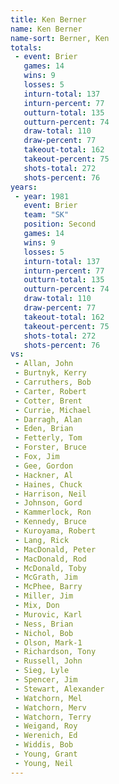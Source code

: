 ```yaml
---
title: Ken Berner
name: Ken Berner
name-sort: Berner, Ken
totals:
 - event: Brier
   games: 14
   wins: 9
   losses: 5
   inturn-total: 137
   inturn-percent: 77
   outturn-total: 135
   outturn-percent: 74
   draw-total: 110
   draw-percent: 77
   takeout-total: 162
   takeout-percent: 75
   shots-total: 272
   shots-percent: 76
years:
 - year: 1981
   event: Brier
   team: "SK"
   position: Second
   games: 14
   wins: 9
   losses: 5
   inturn-total: 137
   inturn-percent: 77
   outturn-total: 135
   outturn-percent: 74
   draw-total: 110
   draw-percent: 77
   takeout-total: 162
   takeout-percent: 75
   shots-total: 272
   shots-percent: 76
vs:
 - Allan, John
 - Burtnyk, Kerry
 - Carruthers, Bob
 - Carter, Robert
 - Cotter, Brent
 - Currie, Michael
 - Darragh, Alan
 - Eden, Brian
 - Fetterly, Tom
 - Forster, Bruce
 - Fox, Jim
 - Gee, Gordon
 - Hackner, Al
 - Haines, Chuck
 - Harrison, Neil
 - Johnson, Gord
 - Kammerlock, Ron
 - Kennedy, Bruce
 - Kuroyama, Robert
 - Lang, Rick
 - MacDonald, Peter
 - MacDonald, Rod
 - McDonald, Toby
 - McGrath, Jim
 - McPhee, Barry
 - Miller, Jim
 - Mix, Don
 - Murovic, Karl
 - Ness, Brian
 - Nichol, Bob
 - Olson, Mark-1
 - Richardson, Tony
 - Russell, John
 - Sieg, Lyle
 - Spencer, Jim
 - Stewart, Alexander
 - Watchorn, Mel
 - Watchorn, Merv
 - Watchorn, Terry
 - Weigand, Roy
 - Werenich, Ed
 - Widdis, Bob
 - Young, Grant
 - Young, Neil
---
```

